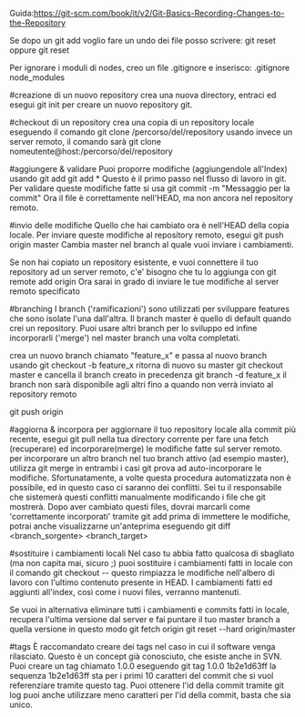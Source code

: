 Guida:https://git-scm.com/book/it/v2/Git-Basics-Recording-Changes-to-the-Repository

Se dopo un git add voglio fare un undo dei file posso scrivere:
git reset
oppure git reset <nomefile>

Per ignorare i moduli di nodes, creo un file .gitignore e inserisco:
.gitignore
node_modules


#creazione di un nuovo repository
crea una nuova directory, entraci ed esegui 
git init
per creare un nuovo repository git.


#checkout di un repository
crea una copia di un repository locale eseguendo il comando
git clone /percorso/del/repository
usando invece un server remoto, il comando sarà
git clone nomeutente@host:/percorso/del/repository


#aggiungere & validare
Puoi proporre modifiche (aggiungendole all'Index) usando
git add <nomedelfile>
git add *
Questo è il primo passo nel flusso di lavoro in git. Per validare queste modifiche fatte si usa
git commit -m "Messaggio per la commit"
Ora il file è correttamente nell'HEAD, ma non ancora nel repository remoto.

#invio delle modifiche
Quello che hai cambiato ora è nell'HEAD della copia locale. Per inviare queste modifiche al repository remoto, esegui
git push origin master
Cambia master nel branch al quale vuoi inviare i cambiamenti. 

Se non hai copiato un repository esistente, e vuoi connettere il tuo repository ad un server remoto, c'e' bisogno che tu lo aggiunga con
git remote add origin <server>
Ora sarai in grado di inviare le tue modifiche al server remoto specificato

#branching
I branch ('ramificazioni') sono utilizzati per sviluppare features che sono isolate l'una dall'altra. Il branch master è quello di default quando crei un repository. Puoi usare altri branch per lo sviluppo ed infine incorporarli ('merge') nel master branch una volta completati.

crea un nuovo branch chiamato "feature_x" e passa al nuovo branch usando
git checkout -b feature_x
ritorna di nuovo su master
git checkout master
e cancella il branch creato in precedenza
git branch -d feature_x
il branch non sarà disponibile agli altri fino a quando non verrà inviato al repository remoto

git push origin <branch>

#aggiorna & incorpora
per aggiornare il tuo repository locale alla commit più recente, esegui
git pull
nella tua directory corrente per fare una fetch (recuperare) ed incorporare(merge) le modifiche fatte sul server remoto. 
per incorporare un altro branch nel tuo branch attivo (ad esempio master), utilizza
git merge <branch>
in entrambi i casi git prova ad auto-incorporare le modifiche. Sfortunatamente, a volte questa procedura automatizzata non è possibile, ed in questo caso ci saranno dei conflitti. Sei tu il responsabile che sistemerà questi conflitti manualmente modificando i file che git mostrerà. Dopo aver cambiato questi files, dovrai marcarli come 'correttamente incorporati' tramite
git add <nomedelfile>
prima di immettere le modifiche, potrai anche visualizzarne un'anteprima eseguendo
git diff <branch_sorgente> <branch_target>


#sostituire i cambiamenti locali
Nel caso tu abbia fatto qualcosa di sbagliato (ma non capita mai, sicuro ;) puoi sostituire i cambiamenti fatti in locale con il comando
git checkout -- <nomedelfile>
questo rimpiazza le modifiche nell'albero di lavoro con l'ultimo contenuto presente in HEAD. I cambiamenti fatti ed aggiunti all'index, così come i nuovi files, verranno mantenuti.

Se vuoi in alternativa eliminare tutti i cambiamenti e commits fatti in locale, recupera l'ultima versione dal server e fai puntare il tuo master branch a quella versione in questo modo
git fetch origin
git reset --hard origin/master

#tags
È raccomandato creare dei tags nel caso in cui il software venga rilasciato. Questo è un concept già conosciuto, che esiste anche in SVN. Puoi creare un tag chiamato 1.0.0 eseguendo
git tag 1.0.0 1b2e1d63ff
la sequenza 1b2e1d63ff sta per i primi 10 caratteri del commit che si vuol referenziare tramite questo tag. Puoi ottenere l'id della commit tramite
git log
puoi anche utilizzare meno caratteri per l'id della commit, basta che sia unico.
